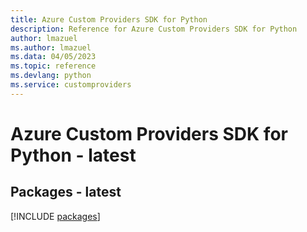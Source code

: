 ```yaml
---
title: Azure Custom Providers SDK for Python
description: Reference for Azure Custom Providers SDK for Python
author: lmazuel
ms.author: lmazuel
ms.data: 04/05/2023
ms.topic: reference
ms.devlang: python
ms.service: customproviders
---
```

# Azure Custom Providers SDK for Python - latest
## Packages - latest
[!INCLUDE [packages](custom-providers-index.md)]